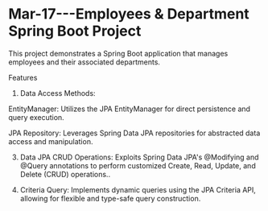 # Mar-17---Employees & Department Spring Boot Project

This project demonstrates a Spring Boot application that manages employees and their associated departments.

Features

1. Data Access Methods:
   
EntityManager: Utilizes the JPA EntityManager for direct persistence and query execution.

JPA Repository: Leverages Spring Data JPA repositories for abstracted data access and manipulation.

3. Data JPA CRUD Operations:
Exploits Spring Data JPA's @Modifying and @Query annotations to perform customized Create, Read, Update, and Delete (CRUD) operations..

4. Criteria Query:
Implements dynamic queries using the JPA Criteria API, allowing for flexible and type-safe query construction.
